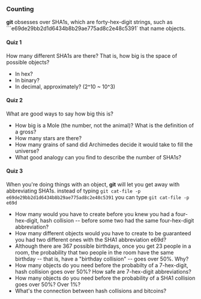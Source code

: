 ### Counting

**git** obsesses over SHA1s, which are forty-hex-digit strings, such as
```e69de29bb2d1d6434b8b29ae775ad8c2e48c5391` that name objects.

#### Quiz 1

How many different SHA1s are there? That is, how big is the space of possible objects?

- In hex?
- In binary?
- In decimal, approximately? (2^10 ~ 10^3)

#### Quiz 2

What are good ways to say how big this is?

- How big is a Mole (the number, not the animal)? What is the definition of a gross?
- How many stars are there?
- How many grains of sand did Archimedes decide it would take to fill the universe?
- What good analogy can you find to describe the number of SHA1s?

#### Quiz 3

When you're doing things with an object, **git** will let you get away with abbreviating SHA1s.
instead of typing
```git cat-file -p e69de29bb2d1d6434b8b29ae775ad8c2e48c5391```
you can type
```git cat-file -p e69d```

- How many would you have to create before you knew you had a four-hex-digit, hash collision --
before some two had the same four-hex-digit abbreviation?
- How many different objects would you have to create
to be guaranteed you had two different ones with the SHA1 abbreviation e69d?
- Although there are 367 possible birthdays, once you get 23 people in a room,
the probability that two people in the room have the same birthday --
that is, have a "birthday collision" -- goes over 50%.
Why?
- How many objects do you need before the probabilty of a 7-hex-digit, hash collision goes over 50%?
How safe are 7-hex-digit abbreviations?
- How many objects do you need before the probability of a SHA1 collision goes over 50%?
Over 1%?
- What's the connection between hash collisions and bitcoins?
